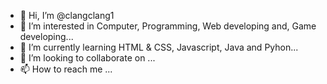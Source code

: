- 👋 Hi, I’m @clangclang1
- 👀 I’m interested in Computer, Programming, Web developing and, Game developing...
- 🌱 I’m currently learning HTML & CSS, Javascript, Java and Pyhon...
- 💞️ I’m looking to collaborate on ...
- 📫 How to reach me ...

<!---
clangclang1/clangclang1 is a ✨ special ✨ repository because its `README.md` (this file) appears on your GitHub profile.
You can click the Preview link to take a look at your changes.
--->
